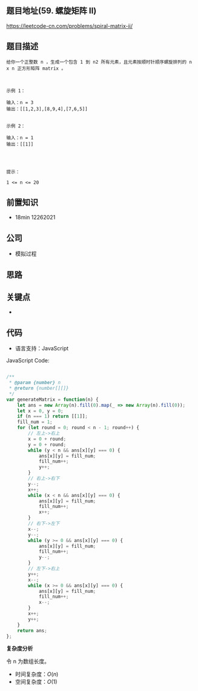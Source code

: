 
## 题目地址(59. 螺旋矩阵 II)

https://leetcode-cn.com/problems/spiral-matrix-ii/

## 题目描述

```
给你一个正整数 n ，生成一个包含 1 到 n2 所有元素，且元素按顺时针顺序螺旋排列的 n x n 正方形矩阵 matrix 。

 

示例 1：

输入：n = 3
输出：[[1,2,3],[8,9,4],[7,6,5]]


示例 2：

输入：n = 1
输出：[[1]]


 

提示：

1 <= n <= 20
```

## 前置知识

- 18min 12262021

## 公司

- 模拟过程

## 思路

## 关键点

-

## 代码

- 语言支持：JavaScript

JavaScript Code:

```javascript

/**
 * @param {number} n
 * @return {number[][]}
 */
var generateMatrix = function(n) {
    let ans = new Array(n).fill(0).map(_ => new Array(n).fill(0));
    let x = 0, y = 0;
    if (n === 1) return [[1]];
    fill_num = 1;
    for (let round = 0; round < n - 1; round++) {
        // 左上->右上
        x = 0 + round;
        y = 0 + round;
        while (y < n && ans[x][y] === 0) {
            ans[x][y] = fill_num;
            fill_num++;
            y++;
        }
        // 右上->右下
        y--;
        x++;
        while (x < n && ans[x][y] === 0) {
            ans[x][y] = fill_num;
            fill_num++;
            x++;
        }
        // 右下->左下
        x--;
        y--;
        while (y >= 0 && ans[x][y] === 0) {
            ans[x][y] = fill_num;
            fill_num++;
            y--;
        }
        // 左下->右上
        y++;
        x--;
        while (x >= 0 && ans[x][y] === 0) {
            ans[x][y] = fill_num;
            fill_num++;
            x--;
        }
        x++;
        y++;
    }
    return ans;
};

```


**复杂度分析**

令 n 为数组长度。

- 时间复杂度：$O(n)$
- 空间复杂度：$O(1)$



